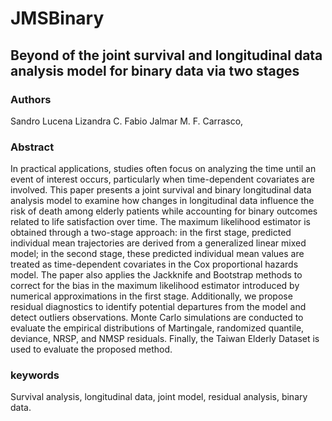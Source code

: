 # JMSBinary
## Beyond of the joint survival and longitudinal data analysis model for binary data via two stages
### Authors
Sandro Lucena 
Lizandra C. Fabio
Jalmar M. F. Carrasco,
### Abstract
In practical applications, studies often focus on analyzing the time until an event of interest occurs, particularly when time-dependent covariates are involved. This paper presents a joint survival and binary longitudinal data analysis model to examine how changes in longitudinal data influence the risk of death among elderly patients while accounting for binary outcomes related to life satisfaction over time. The maximum likelihood estimator is obtained through a two-stage approach: in the first stage, predicted individual mean trajectories are derived from a generalized linear mixed model; in the second stage, these predicted individual mean values are treated as time-dependent covariates in the Cox proportional hazards model. The paper also applies the Jackknife and Bootstrap methods to correct for the bias in the maximum likelihood estimator introduced by numerical approximations in the first stage. Additionally, we propose residual diagnostics to identify potential departures from the model and detect outliers observations. Monte Carlo simulations are conducted to evaluate the empirical distributions of Martingale, randomized quantile, deviance, NRSP, and NMSP residuals. Finally, the Taiwan Elderly Dataset is used to evaluate the proposed method.
### keywords
Survival analysis, longitudinal data, joint model, residual analysis, binary data.
